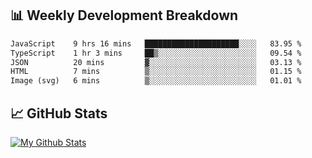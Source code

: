 ## 📊 Weekly Development Breakdown
<!--START_SECTION:waka-->

```txt
JavaScript    9 hrs 16 mins   █████████████████████░░░░   83.95 %
TypeScript    1 hr 3 mins     ██▒░░░░░░░░░░░░░░░░░░░░░░   09.54 %
JSON          20 mins         ▓░░░░░░░░░░░░░░░░░░░░░░░░   03.13 %
HTML          7 mins          ▒░░░░░░░░░░░░░░░░░░░░░░░░   01.15 %
Image (svg)   6 mins          ▒░░░░░░░░░░░░░░░░░░░░░░░░   01.01 %
```

<!--END_SECTION:waka-->

## 📈 GitHub Stats
[![My Github Stats](https://github-readme-stats.vercel.app/api?username=triagung128&show_icons=true&hide=contribs,issues&count_private=true&theme=tokyonight)](https://github.com/triagung128)

<!-- [![Top Langs](https://github-readme-stats.vercel.app/api/top-langs/?username=triagung128&layout=compact)](https://github.com/triagung128) -->
